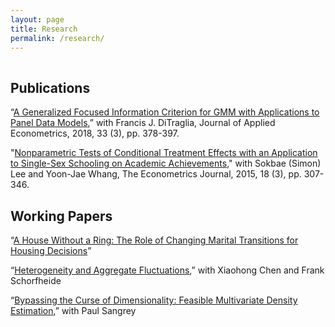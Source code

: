 ```yaml
---
layout: page
title: Research
permalink: /research/
---
```


 
<hr style="clear:both;visibility: hidden;" />  


## Publications

“[A Generalized Focused Information Criterion for GMM with Applications to Panel Data Models](https://onlinelibrary.wiley.com/doi/abs/10.1002/jae.2614),” with Francis J. DiTraglia, Journal of Applied Econometrics, 2018, 33 (3), pp. 378-397.

"[Nonparametric Tests of Conditional Treatment Effects with an Application to Single-Sex Schooling on Academic Achievements](http://onlinelibrary.wiley.com/doi/10.1111/ectj.12050/abstract)," with Sokbae (Simon) Lee and Yoon-Jae Whang, The Econometrics Journal, 2015, 18 (3), pp. 307-346.

## Working Papers

“[A House Without a Ring: The Role of Changing Marital Transitions for Housing Decisions](https://github.com/minsuc/minsuc_web/raw/master/papers/Submission_MChang.pdf)” 

“[Heterogeneity and Aggregate Fluctuations](https://github.com/minsuc/minsuc_web/raw/master/papers/EvalHAmodels_v3_web.pdf),” with Xiaohong Chen and Frank Schorfheide

“[Bypassing the Curse of Dimensionality: Feasible Multivariate Density Estimation](https://github.com/minsuc/minsuc_web/raw/master/papers/feasible_multivariate_density_estimation.pdf),” with Paul Sangrey 

